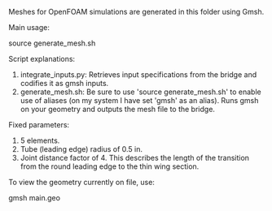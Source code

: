 Meshes for OpenFOAM simulations are generated in this folder using Gmsh.  

Main usage:  

source generate_mesh.sh

Script explanations:  

1. integrate_inputs.py: Retrieves input specifications from the bridge and 
  codifies it as gmsh inputs.  
2. generate_mesh.sh: Be sure to use 'source generate_mesh.sh' to enable use of 
  aliases (on my system I have set 'gmsh' as an alias). Runs gmsh on your 
  geometry and outputs the mesh file to the bridge.  

Fixed parameters:  

1. 5 elements.  
2. Tube (leading edge) radius of 0.5 in.  
3. Joint distance factor of 4. This describes the length of the transition from 
  the round leading edge to the thin wing section.    

To view the geometry currently on file, use:  

gmsh main.geo  

